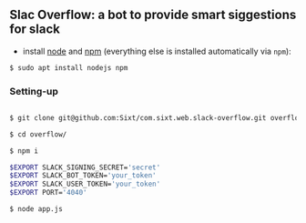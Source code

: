 ## Slac Overflow: a bot to provide smart siggestions for slack



- install [node](https://nodejs.org/en/) and
  [npm](https://www.npmjs.com/) (everything else is installed
  automatically via `npm`):

```bash
$ sudo apt install nodejs npm
```

### Setting-up

```bash

$ git clone git@github.com:Sixt/com.sixt.web.slack-overflow.git overflow

$ cd overflow/

$ npm i

$EXPORT SLACK_SIGNING_SECRET='secret'
$EXPORT SLACK_BOT_TOKEN='your_token'
$EXPORT SLACK_USER_TOKEN='your_token'
$EXPORT PORT='4040'

$ node app.js
```

